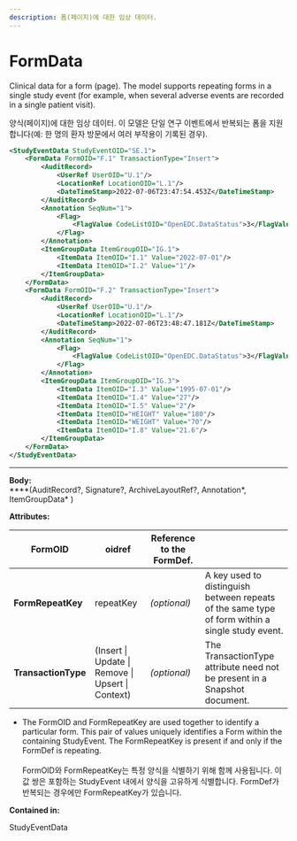 ```yaml
---
description: 폼(페이지)에 대한 임상 데이터.
---
```


# FormData

Clinical data for a form (page). The model supports repeating forms in a single study event (for example, when several adverse events are recorded in a single patient visit).

양식(페이지)에 대한 임상 데이터. 이 모델은 단일 연구 이벤트에서 반복되는 폼을 지원합니다(예: 한 명의 환자 방문에서 여러 부작용이 기록된 경우).&#x20;



```xml
<StudyEventData StudyEventOID="SE.1">
    <FormData FormOID="F.1" TransactionType="Insert">
        <AuditRecord>
            <UserRef UserOID="U.1"/>
            <LocationRef LocationOID="L.1"/>
            <DateTimeStamp>2022-07-06T23:47:54.453Z</DateTimeStamp>
        </AuditRecord>
        <Annotation SeqNum="1">
            <Flag>
                <FlagValue CodeListOID="OpenEDC.DataStatus">3</FlagValue>
            </Flag>
        </Annotation>
        <ItemGroupData ItemGroupOID="IG.1">
            <ItemData ItemOID="I.1" Value="2022-07-01"/>
            <ItemData ItemOID="I.2" Value="1"/>
        </ItemGroupData>
    </FormData>
    <FormData FormOID="F.2" TransactionType="Insert">
        <AuditRecord>
            <UserRef UserOID="U.1"/>
            <LocationRef LocationOID="L.1"/>
            <DateTimeStamp>2022-07-06T23:48:47.181Z</DateTimeStamp>
        </AuditRecord>
        <Annotation SeqNum="1">
            <Flag>
                <FlagValue CodeListOID="OpenEDC.DataStatus">3</FlagValue>
            </Flag>
        </Annotation>
        <ItemGroupData ItemGroupOID="IG.3">
            <ItemData ItemOID="I.3" Value="1995-07-01"/>
            <ItemData ItemOID="I.4" Value="27"/>
            <ItemData ItemOID="I.5" Value="2"/>
            <ItemData ItemOID="HEIGHT" Value="180"/>
            <ItemData ItemOID="WEIGHT" Value="70"/>
            <ItemData ItemOID="I.8" Value="21.6"/>
        </ItemGroupData>
    </FormData>
</StudyEventData>
```

****

**Body:**\
****(AuditRecord?, Signature?, ArchiveLayoutRef?, Annotation\*, ItemGroupData\* )



**Attributes:**

| **FormOID**         | oidref                                            | Reference to the FormDef. |                                                                                                 |
| ------------------- | ------------------------------------------------- | ------------------------- | ----------------------------------------------------------------------------------------------- |
| **FormRepeatKey**   | repeatKey                                         | _(optional)_              | A key used to distinguish between repeats of the same type of form within a single study event. |
| **TransactionType** | (Insert \| Update \| Remove \| Upsert \| Context) | _(optional)_              | The TransactionType attribute need not be present in a Snapshot document.                       |

* The FormOID and FormRepeatKey are used together to identify a particular form. This pair of values uniquely identifies a Form within the containing StudyEvent. The FormRepeatKey is present if and only if the FormDef is repeating.\
  \
  FormOID와 FormRepeatKey는 특정 양식을 식별하기 위해 함께 사용됩니다. 이 값 쌍은 포함하는 StudyEvent 내에서 양식을 고유하게 식별합니다. FormDef가 반복되는 경우에만 FormRepeatKey가 있습니다.



**Contained in:**

StudyEventData





